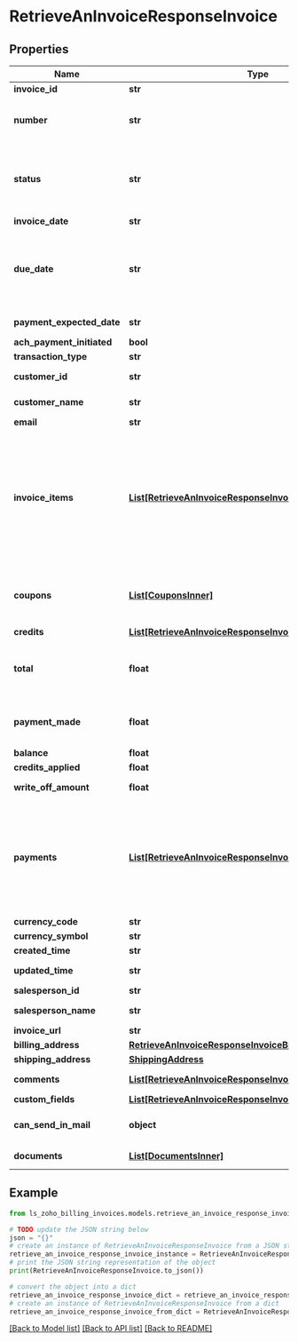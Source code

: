 # RetrieveAnInvoiceResponseInvoice


## Properties

Name | Type | Description | Notes
------------ | ------------- | ------------- | -------------
**invoice_id** | **str** | Unique ID generated for an invoice. | [optional] 
**number** | **str** | Unique invoice number (starts with INV) generated for an invoice which will be used to display in interface and invoices. | [optional] 
**status** | **str** | Status of the invoice. It can be &lt;code&gt;paid&lt;/code&gt;, &lt;code&gt;sent&lt;/code&gt;, &lt;code&gt;overdue&lt;/code&gt;, &lt;code&gt;partially_paid&lt;/code&gt; or &lt;code&gt;void&lt;/code&gt;. | [optional] 
**invoice_date** | **str** | The date on which the invoice is raised. | [optional] 
**due_date** | **str** | Date on which the invoice is due. If the invoice is not fully paid on or before this date, the status of the invoice will be changed to &lt;code&gt;overdue&lt;/code&gt;. If the invoice is only partially paid, its status will be &lt;code&gt;partially_paid&lt;/code&gt;. | [optional] 
**payment_expected_date** | **str** | A date to specify the expected payment date. | [optional] 
**ach_payment_initiated** | **bool** | Set to true if ACH payment is initiated. | [optional] 
**transaction_type** | **str** | Type of the transaction made. | [optional] 
**customer_id** | **str** | Customer ID of the customer to whom the invoice is raised. | [optional] 
**customer_name** | **str** | Name of the customer to whom the invoice is raised. | [optional] 
**email** | **str** | Email address of the customer. | [optional] 
**invoice_items** | [**List[RetrieveAnInvoiceResponseInvoiceInvoiceItemsInner]**](RetrieveAnInvoiceResponseInvoiceInvoiceItemsInner.md) | The list of items which are all included in the invoice. Each item object will have &lt;code&gt;item_id&lt;/code&gt;, &lt;code&gt;name&lt;/code&gt;, &lt;code&gt;code&lt;/code&gt;, &lt;code&gt;price&lt;/code&gt;, &lt;code&gt;quantity&lt;/code&gt; and &lt;code&gt;item_total&lt;/code&gt;. description: Small description about the Invoice item. example: \&quot;Charges for this duration (from 16-April-2016 to 8-June-2016)\&quot; | [optional] 
**coupons** | [**List[CouponsInner]**](CouponsInner.md) | The array of objects which contains the details of the added coupon. &lt;code&gt;coupon_code&lt;/code&gt; and &lt;code&gt;discount_amount&lt;/code&gt; are applied to the invoice total. | [optional] 
**credits** | [**List[RetrieveAnInvoiceResponseInvoiceCreditsInner]**](RetrieveAnInvoiceResponseInvoiceCreditsInner.md) |  | [optional] 
**total** | **float** | Total amount to be paid for the invoice. This would be the sum of individual costs of all items involved in the invoice. Total is determined only after customer credits (if any) are applied. | [optional] 
**payment_made** | **float** | Payments can be made in multiple instalments. payment_made refers to the amount paid for the invoice in the respective instalment. | [optional] 
**balance** | **float** | The unpaid amount of an invoice. | [optional] 
**credits_applied** | **float** | Credits applied for the invoice. | [optional] 
**write_off_amount** | **float** | The unpaid amount of an invoice that is written off. | [optional] 
**payments** | [**List[RetrieveAnInvoiceResponseInvoicePaymentsInner]**](RetrieveAnInvoiceResponseInvoicePaymentsInner.md) | List of payment objects. Each object will contain &lt;code&gt;payment_id&lt;/code&gt;, &lt;code&gt;payment_mode&lt;/code&gt;, &lt;code&gt;invoice_payment_id&lt;/code&gt;, &lt;code&gt;gateway_transaction_id&lt;/code&gt;, &lt;code&gt;description&lt;/code&gt;, &lt;code&gt;date&lt;/code&gt;, &lt;code&gt;reference_number&lt;/code&gt;, &lt;code&gt;amount&lt;/code&gt; and &lt;code&gt;bank_charges&lt;/code&gt;. | [optional] 
**currency_code** | **str** | The customer&#39;s currency code. | [optional] 
**currency_symbol** | **str** | The customer&#39;s currency symbol. | [optional] 
**created_time** | **str** | Time when the invoice was created. | [optional] 
**updated_time** | **str** | Time when the invoice details were last updated. | [optional] 
**salesperson_id** | **str** | Unique Id to denote the sales person. | [optional] 
**salesperson_name** | **str** | Name of the sales person associated with the invoice for offline payments. | [optional] 
**invoice_url** | **str** | Url which corresponds to the invoice. | [optional] 
**billing_address** | [**RetrieveAnInvoiceResponseInvoiceBillingAddress**](RetrieveAnInvoiceResponseInvoiceBillingAddress.md) |  | [optional] 
**shipping_address** | [**ShippingAddress**](ShippingAddress.md) |  | [optional] 
**comments** | [**List[RetrieveAnInvoiceResponseInvoiceCommentsInner]**](RetrieveAnInvoiceResponseInvoiceCommentsInner.md) | Lists the comments added by the system or by user. | [optional] 
**custom_fields** | [**List[RetrieveAnInvoiceResponseInvoiceCustomFieldsInner]**](RetrieveAnInvoiceResponseInvoiceCustomFieldsInner.md) | Additional fields for the invoices. | [optional] 
**can_send_in_mail** | **object** | Set to true if all the attachments of this invoice can be attached in Invoice Emails. | [optional] 
**documents** | [**List[DocumentsInner]**](DocumentsInner.md) | List of files attached to a particular customer. | [optional] 

## Example

```python
from ls_zoho_billing_invoices.models.retrieve_an_invoice_response_invoice import RetrieveAnInvoiceResponseInvoice

# TODO update the JSON string below
json = "{}"
# create an instance of RetrieveAnInvoiceResponseInvoice from a JSON string
retrieve_an_invoice_response_invoice_instance = RetrieveAnInvoiceResponseInvoice.from_json(json)
# print the JSON string representation of the object
print(RetrieveAnInvoiceResponseInvoice.to_json())

# convert the object into a dict
retrieve_an_invoice_response_invoice_dict = retrieve_an_invoice_response_invoice_instance.to_dict()
# create an instance of RetrieveAnInvoiceResponseInvoice from a dict
retrieve_an_invoice_response_invoice_from_dict = RetrieveAnInvoiceResponseInvoice.from_dict(retrieve_an_invoice_response_invoice_dict)
```
[[Back to Model list]](../README.md#documentation-for-models) [[Back to API list]](../README.md#documentation-for-api-endpoints) [[Back to README]](../README.md)


